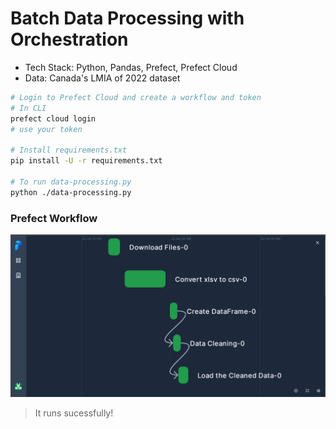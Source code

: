 # Batch Data Processing with Orchestration

* Tech Stack: Python, Pandas, Prefect, Prefect Cloud
* Data: Canada's LMIA of 2022 dataset
```sh
# Login to Prefect Cloud and create a workflow and token
# In CLI
prefect cloud login
# use your token

# Install requirements.txt
pip install -U -r requirements.txt

# To run data-processing.py
python ./data-processing.py
```

### Prefect Workflow
![](https://github.com/Mregojos/Batch-Data-Processing/blob/main/images/images.png)
> It runs sucessfully!
